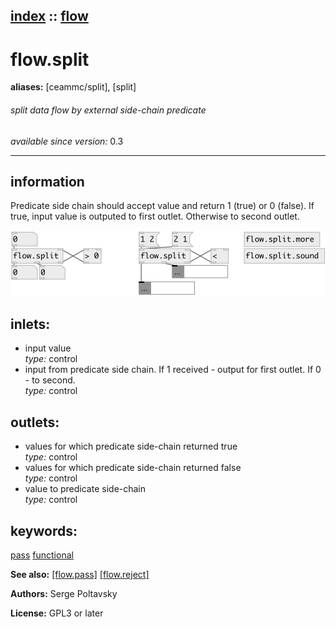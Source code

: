 [index](index.html) :: [flow](category_flow.html)
---

# flow.split
**aliases:** [ceammc/split], [split]


###### split data flow by external side-chain predicate

*available since version:* 0.3

---


## information
Predicate side chain should accept value and return 1 (true) or 0 (false). If true, input value is outputed to first outlet. Otherwise to second outlet.


[![example](../examples/img/flow.split.jpg)](../examples/pd/flow.split.pd)









## inlets:

* input value<br>
_type:_ control
* input from predicate side chain. If 1 received - output for first outlet. If 0 - to second.<br>
_type:_ control



## outlets:

* values for which predicate side-chain returned true<br>
_type:_ control
* values for which predicate side-chain returned false<br>
_type:_ control
* value to predicate side-chain<br>
_type:_ control



## keywords:

[pass](keywords/pass.html)
[functional](keywords/functional.html)



**See also:**
[\[flow.pass\]](flow.pass.html)
[\[flow.reject\]](flow.reject.html)




**Authors:** Serge Poltavsky




**License:** GPL3 or later





